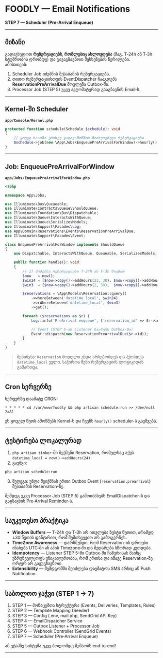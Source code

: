 # FOODLY — Email Notifications
**STEP 7 — Scheduler (Pre‑Arrival Enqueue)**

---

## მიზანი
გადავხედოთ **რეზერვაციებს, რომლებიც ახლოვდება** (მაგ. T‑24h ან T‑3h სტუმრობის დრომდე) და გავაგზავნოთ შეხსენების წერილები.  
ამისათვის:
1. Scheduler Job იძებნის შესაბამის რეზერვაციებს.  
2. თითო რეზერვაციისთვის EventDispatcher ჩააგდებს **ReservationPreArrivalDue** მოვლენა Outbox-ში.  
3. Processor Job (STEP 5) უკვე ავტომატურად გააგზავნის Email‑ს.

---

## Kernel-ში Scheduler
**`app/Console/Kernel.php`**

```php
protected function schedule(Schedule $schedule): void
{
    // ყოველ საათში ერთხელ გადავამოწმოთ მოახლოებული რეზერვაციები
    $schedule->job(new \App\Jobs\EnqueuePreArrivalForWindow)->hourly();
}
```

---

## Job: EnqueuePreArrivalForWindow

**`app/Jobs/EnqueuePreArrivalForWindow.php`**

```php
<?php

namespace App\Jobs;

use Illuminate\Bus\Queueable;
use Illuminate\Contracts\Queue\ShouldQueue;
use Illuminate\Foundation\Bus\Dispatchable;
use Illuminate\Queue\InteractsWithQueue;
use Illuminate\Queue\SerializesModels;
use Illuminate\Support\Facades\Log;
use App\Domain\Reservations\Events\ReservationPreArrivalDue;
use Illuminate\Support\Facades\Event;

class EnqueuePreArrivalForWindow implements ShouldQueue
{
    use Dispatchable, InteractsWithQueue, Queueable, SerializesModels;

    public function handle(): void
    {
        // 1) მოძებნე რეზერვაციები T‑24h ან T‑3h შიგნით
        $now   = now();
        $win24 = [$now->copy()->addHours(23, 30), $now->copy()->addHours(24, 30)];
        $win3  = [$now->copy()->addHours(2, 30),  $now->copy()->addHours(3, 30)];

        $reservations = \App\Models\Reservation::query()
            ->whereBetween('datetime_local', $win24)
            ->orWhereBetween('datetime_local', $win3)
            ->get();

        foreach ($reservations as $r) {
            Log::info('PreArrival enqueue', ['reservation_id' => $r->id]);

            // Event (STEP 5-ის Listener ჩაიწერს Outbox-ში)
            Event::dispatch(new ReservationPreArrivalDue($r->id));
        }
    }
}
```

> შენიშვნა: `Reservation` მოდელი უნდა არსებობდეს და ჰქონდეს `datetime_local` ველი. საჭიროა შენი რეზერვაციის ლოგიკიდან გამართვა.

---

## Cron სერვერზე
სერვერზე დაამატე CRON:
```
* * * * * cd /var/www/foodly && php artisan schedule:run >> /dev/null 2>&1
```
ეს ყოველ წუთს ამოწმებს Kernel-ს და ჩვენს `hourly()` scheduler-ს გაუშვებს.

---

## ტესტირება ლოკალურად
1. `php artisan tinker`-ში შექმენი Reservation, რომელსაც აქვს `datetime_local = now()->addHours(24)`.
2. გაუშვი:
```bash
php artisan schedule:run
```
3. შედეგი: უნდა შეიქმნას ერთი Outbox Event (`reservation.prearrival`) შესაბამის Reservation-ზე.

შემდეგ უკვე Processor Job (STEP 5) გამოიძახებს EmailDispatcher-ს და გაგზავნის Pre‑Arrival Reminder-ს.

---

## საუკეთესო პრაქტიკა
- **Window Buffers** — T‑24h და T‑3h არ ითვლება ზუსტი წუთით, არამედ ±30 წუთის ფანჯარით, რომ შემთხვევით არ გამოგვრჩეს.  
- **TimeZone Awareness** — დარწმუნდი, რომ Reservation-ის დროები ინახება UTC‑ში ან აპის Timezone‑ში და შედარება სწორად კეთდება.  
- **Idempotency** — Listener STEP 5-ში Outbox-ში ჩაწერისას მაინც უზრუნველყოფს უნიკალურობას, რომ ერთსა და იმავე Reservation-ზე ორჯერ არ გავუგზავნოთ.  
- **Extensibility** — შემდგომში შეიძლება დაემატოს SMS არხიც ან Push Notification.

---

## საბოლოო ჯაჭვი (STEP 1 → 7)
1. STEP 1 — მონაცემთა სტრუქტურა (Events, Deliveries, Templates, Rules)  
2. STEP 2 — Template Mapping (Seeder)  
3. STEP 3 — Config (.env, mail.php, SendGrid API Key)  
4. STEP 4 — EmailDispatcher Service  
5. STEP 5 — Outbox Listener + Processor Job  
6. STEP 6 — Webhook Controller (SendGrid Events)  
7. STEP 7 — Scheduler (Pre‑Arrival Enqueue)  

ამ ეტაპზე სისტემა უკვე ბოლომდე მუშაობს end‑to‑end!

---
